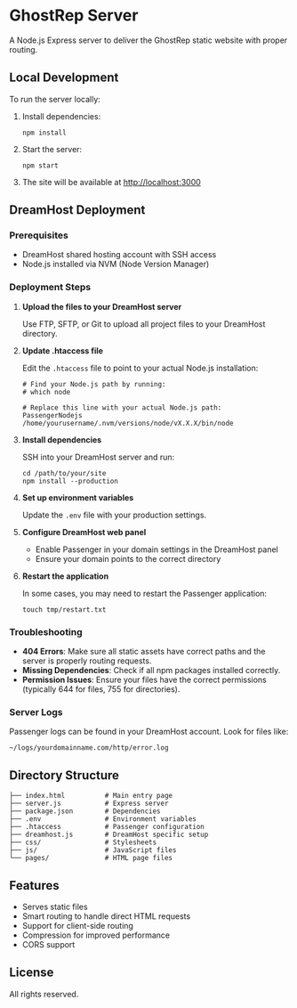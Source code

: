 # GhostRep Server

A Node.js Express server to deliver the GhostRep static website with proper routing.

## Local Development

To run the server locally:

1. Install dependencies:
   ```
   npm install
   ```

2. Start the server:
   ```
   npm start
   ```

3. The site will be available at [http://localhost:3000](http://localhost:3000)

## DreamHost Deployment

### Prerequisites

- DreamHost shared hosting account with SSH access
- Node.js installed via NVM (Node Version Manager)

### Deployment Steps

1. **Upload the files to your DreamHost server**

   Use FTP, SFTP, or Git to upload all project files to your DreamHost directory.

2. **Update .htaccess file**

   Edit the `.htaccess` file to point to your actual Node.js installation:

   ```
   # Find your Node.js path by running:
   # which node
   
   # Replace this line with your actual Node.js path:
   PassengerNodejs /home/yourusername/.nvm/versions/node/vX.X.X/bin/node
   ```

3. **Install dependencies**

   SSH into your DreamHost server and run:
   ```
   cd /path/to/your/site
   npm install --production
   ```

4. **Set up environment variables**

   Update the `.env` file with your production settings.

5. **Configure DreamHost web panel**

   - Enable Passenger in your domain settings in the DreamHost panel
   - Ensure your domain points to the correct directory

6. **Restart the application**

   In some cases, you may need to restart the Passenger application:
   ```
   touch tmp/restart.txt
   ```

### Troubleshooting

- **404 Errors**: Make sure all static assets have correct paths and the server is properly routing requests.
- **Missing Dependencies**: Check if all npm packages installed correctly.
- **Permission Issues**: Ensure your files have the correct permissions (typically 644 for files, 755 for directories).

### Server Logs

Passenger logs can be found in your DreamHost account. Look for files like:
```
~/logs/yourdomainname.com/http/error.log
```

## Directory Structure

```
├── index.html          # Main entry page
├── server.js           # Express server 
├── package.json        # Dependencies
├── .env                # Environment variables
├── .htaccess           # Passenger configuration
├── dreamhost.js        # DreamHost specific setup
├── css/                # Stylesheets
├── js/                 # JavaScript files
└── pages/              # HTML page files
```

## Features

- Serves static files
- Smart routing to handle direct HTML requests
- Support for client-side routing
- Compression for improved performance
- CORS support

## License

All rights reserved.
